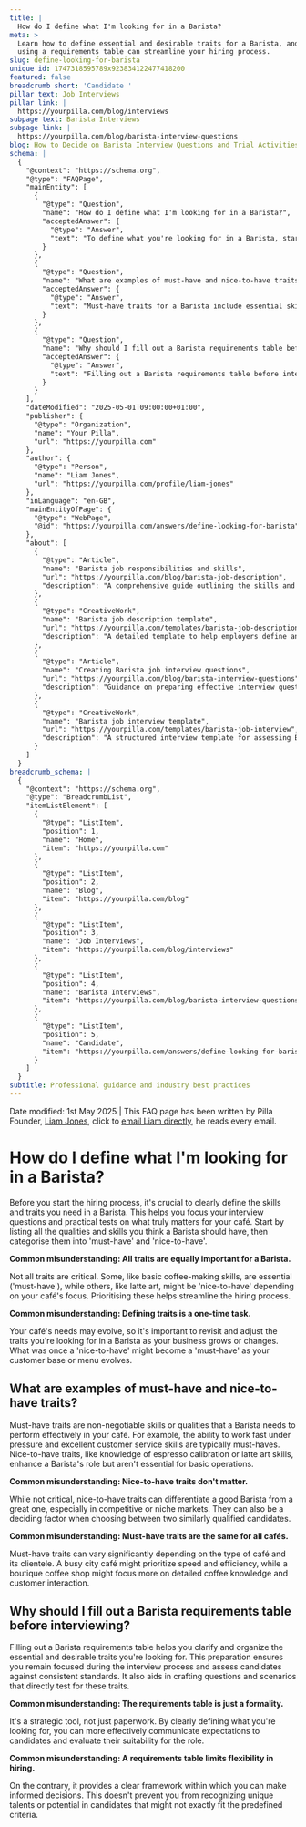 ```yaml
---
title: |
  How do I define what I'm looking for in a Barista?
meta: >
  Learn how to define essential and desirable traits for a Barista, and why
  using a requirements table can streamline your hiring process.
slug: define-looking-for-barista
unique id: 1747318595789x923834122477418200
featured: false
breadcrumb short: 'Candidate '
pillar text: Job Interviews
pillar link: |
  https://yourpilla.com/blog/interviews
subpage text: Barista Interviews
subpage link: |
  https://yourpilla.com/blog/barista-interview-questions
blog: How to Decide on Barista Interview Questions and Trial Activities
schema: |
  {
    "@context": "https://schema.org",
    "@type": "FAQPage",
    "mainEntity": [
      {
        "@type": "Question",
        "name": "How do I define what I'm looking for in a Barista?",
        "acceptedAnswer": {
          "@type": "Answer",
          "text": "To define what you're looking for in a Barista, start by listing all the essential skills and traits required for the role. Categorise these into 'must-have' skills, which are essential, and 'nice-to-have' skills, which are beneficial but not critical. This separation assists in focusing your interview questions and practical tests on the most crucial aspects. Regularly update and review these traits as your café's needs evolve with time."
        }
      },
      {
        "@type": "Question",
        "name": "What are examples of must-have and nice-to-have traits?",
        "acceptedAnswer": {
          "@type": "Answer",
          "text": "Must-have traits for a Barista include essential skills like the ability to work efficiently under pressure and excellent customer service skills. Nice-to-have traits might include knowledge of espresso calibration and latte art skills. These enhance a Barista's role and can be crucial in setting them apart in competitive or niche markets."
        }
      },
      {
        "@type": "Question",
        "name": "Why should I fill out a Barista requirements table before interviewing?",
        "acceptedAnswer": {
          "@type": "Answer",
          "text": "Filling out a Barista requirements table before interviewing candidates clarifies and organises the essential and desirable traits you seek. It helps maintain focus during interviews, allows for consistent candidate assessment, and assists in crafting targeted interview questions."
        }
      }
    ],
    "dateModified": "2025-05-01T09:00:00+01:00",
    "publisher": {
      "@type": "Organization",
      "name": "Your Pilla",
      "url": "https://yourpilla.com"
    },
    "author": {
      "@type": "Person",
      "name": "Liam Jones",
      "url": "https://yourpilla.com/profile/liam-jones"
    },
    "inLanguage": "en-GB",
    "mainEntityOfPage": {
      "@type": "WebPage",
      "@id": "https://yourpilla.com/answers/define-looking-for-barista"
    },
    "about": [
      {
        "@type": "Article",
        "name": "Barista job responsibilities and skills",
        "url": "https://yourpilla.com/blog/barista-job-description",
        "description": "A comprehensive guide outlining the skills and responsibilities needed in a Barista job role."
      },
      {
        "@type": "CreativeWork",
        "name": "Barista job description template",
        "url": "https://yourpilla.com/templates/barista-job-description",
        "description": "A detailed template to help employers define and write a comprehensive job description for a Barista."
      },
      {
        "@type": "Article",
        "name": "Creating Barista job interview questions",
        "url": "https://yourpilla.com/blog/barista-interview-questions",
        "description": "Guidance on preparing effective interview questions for identifying suitable candidates for Barista positions."
      },
      {
        "@type": "CreativeWork",
        "name": "Barista job interview template",
        "url": "https://yourpilla.com/templates/barista-job-interview",
        "description": "A structured interview template for assessing Barista candidates based on specific job requirements."
      }
    ]
  }
breadcrumb_schema: |
  {
    "@context": "https://schema.org",
    "@type": "BreadcrumbList",
    "itemListElement": [
      {
        "@type": "ListItem",
        "position": 1,
        "name": "Home",
        "item": "https://yourpilla.com"
      },
      {
        "@type": "ListItem",
        "position": 2,
        "name": "Blog",
        "item": "https://yourpilla.com/blog"
      },
      {
        "@type": "ListItem",
        "position": 3,
        "name": "Job Interviews",
        "item": "https://yourpilla.com/blog/interviews"
      },
      {
        "@type": "ListItem",
        "position": 4,
        "name": "Barista Interviews",
        "item": "https://yourpilla.com/blog/barista-interview-questions"
      },
      {
        "@type": "ListItem",
        "position": 5,
        "name": "Candidate",
        "item": "https://yourpilla.com/answers/define-looking-for-barista"
      }
    ]
  }
subtitle: Professional guidance and industry best practices
---
```


Date modified: 1st May 2025 | This FAQ page has been written by Pilla Founder, [Liam Jones](https://yourpilla.com/profile/liam-jones), click to [email Liam directly](https://mailto:liam@yourpilla.com), he reads every email.

# How do I define what I'm looking for in a Barista?

Before you start the hiring process, it's crucial to clearly define the skills and traits you need in a Barista. This helps you focus your interview questions and practical tests on what truly matters for your café. Start by listing all the qualities and skills you think a Barista should have, then categorise them into 'must-have' and 'nice-to-have'.

**Common misunderstanding: All traits are equally important for a Barista.**

Not all traits are critical. Some, like basic coffee-making skills, are essential ('must-have'), while others, like latte art, might be 'nice-to-have' depending on your café's focus. Prioritising these helps streamline the hiring process.

**Common misunderstanding: Defining traits is a one-time task.**

Your café's needs may evolve, so it's important to revisit and adjust the traits you're looking for in a Barista as your business grows or changes. What was once a 'nice-to-have' might become a 'must-have' as your customer base or menu evolves.

## What are examples of must-have and nice-to-have traits?

Must-have traits are non-negotiable skills or qualities that a Barista needs to perform effectively in your café. For example, the ability to work fast under pressure and excellent customer service skills are typically must-haves. Nice-to-have traits, like knowledge of espresso calibration or latte art skills, enhance a Barista's role but aren't essential for basic operations.

**Common misunderstanding: Nice-to-have traits don't matter.**

While not critical, nice-to-have traits can differentiate a good Barista from a great one, especially in competitive or niche markets. They can also be a deciding factor when choosing between two similarly qualified candidates.

**Common misunderstanding: Must-have traits are the same for all cafés.**

Must-have traits can vary significantly depending on the type of café and its clientele. A busy city café might prioritize speed and efficiency, while a boutique coffee shop might focus more on detailed coffee knowledge and customer interaction.

## Why should I fill out a Barista requirements table before interviewing?

Filling out a Barista requirements table helps you clarify and organize the essential and desirable traits you're looking for. This preparation ensures you remain focused during the interview process and assess candidates against consistent standards. It also aids in crafting questions and scenarios that directly test for these traits.

**Common misunderstanding: The requirements table is just a formality.**

It's a strategic tool, not just paperwork. By clearly defining what you're looking for, you can more effectively communicate expectations to candidates and evaluate their suitability for the role.

**Common misunderstanding: A requirements table limits flexibility in hiring.**

On the contrary, it provides a clear framework within which you can make informed decisions. This doesn't prevent you from recognizing unique talents or potential in candidates that might not exactly fit the predefined criteria.

